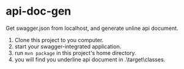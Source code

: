 # api-doc-gen
Get swagger.json from localhost, and generate unline api document.

 1. Clone this project to you computer.
 2. start your swagger-integrated application.
 3. run
 ```mvn package```
 in this project's home directory.
 4. you will find you underline api document in .\target\classes.
